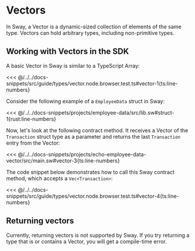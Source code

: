 # Vectors

In Sway, a Vector is a dynamic-sized collection of elements of the same type. Vectors can hold arbitrary types, including non-primitive types.

## Working with Vectors in the SDK

A basic Vector in Sway is similar to a TypeScript Array:

<<< @/../../docs-snippets/src/guide/types/vector.node.browser.test.ts#vector-1{ts:line-numbers}

Consider the following example of a `EmployeeData` struct in Sway:

<<< @/../../docs-snippets/projects/employee-data/src/lib.sw#struct-1{rust:line-numbers}

Now, let's look at the following contract method. It receives a Vector of the `Transaction` struct type as a parameter and returns the last `Transaction` entry from the Vector:

<<< @/../../docs-snippets/projects/echo-employee-data-vector/src/main.sw#vector-3{ts:line-numbers}

The code snippet below demonstrates how to call this Sway contract method, which accepts a `Vec<Transaction>`:

<<< @/../../docs-snippets/src/guide/types/vector.node.browser.test.ts#vector-4{ts:line-numbers}

## Returning vectors

Currently, returning vectors is not supported by Sway. If you try returning a type that is or contains a Vector, you will get a compile-time error.
